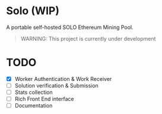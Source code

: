# Solo (WIP)
A portable self-hosted SOLO Ethereum Mining Pool.

> WARNING: This project is currently under development

# TODO

- [x] Worker Authentication & Work Receiver
- [ ] Solution verification & Submission
- [ ] Stats collection
- [ ] Rich Front End interface
- [ ] Documentation
